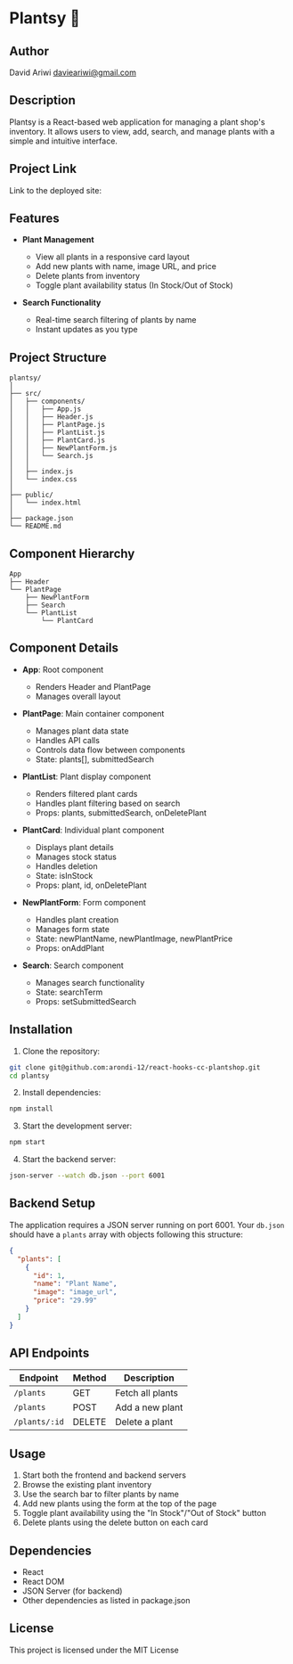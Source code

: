 # Plantsy 🌱

## Author

David Ariwi
davieariwi@gmail.com

## Description

Plantsy is a React-based web application for managing a plant shop's inventory. It allows users to view, add, search, and manage plants with a simple and intuitive interface.

## Project Link

Link to the deployed site: 

## Features

- **Plant Management**

  - View all plants in a responsive card layout
  - Add new plants with name, image URL, and price
  - Delete plants from inventory
  - Toggle plant availability status (In Stock/Out of Stock)

- **Search Functionality**
  - Real-time search filtering of plants by name
  - Instant updates as you type

## Project Structure

```
plantsy/
│
├── src/
│   ├── components/
│   │   ├── App.js
│   │   ├── Header.js
│   │   ├── PlantPage.js
│   │   ├── PlantList.js
│   │   ├── PlantCard.js
│   │   ├── NewPlantForm.js
│   │   └── Search.js
│   │
│   ├── index.js
│   └── index.css
│
├── public/
│   └── index.html
│
├── package.json
└── README.md
```

## Component Hierarchy

```
App
├── Header
└── PlantPage
    ├── NewPlantForm
    ├── Search
    └── PlantList
        └── PlantCard
```

## Component Details

- **App**: Root component

  - Renders Header and PlantPage
  - Manages overall layout

- **PlantPage**: Main container component

  - Manages plant data state
  - Handles API calls
  - Controls data flow between components
  - State: plants[], submittedSearch

- **PlantList**: Plant display component

  - Renders filtered plant cards
  - Handles plant filtering based on search
  - Props: plants, submittedSearch, onDeletePlant

- **PlantCard**: Individual plant component

  - Displays plant details
  - Manages stock status
  - Handles deletion
  - State: isInStock
  - Props: plant, id, onDeletePlant

- **NewPlantForm**: Form component

  - Handles plant creation
  - Manages form state
  - State: newPlantName, newPlantImage, newPlantPrice
  - Props: onAddPlant

- **Search**: Search component
  - Manages search functionality
  - State: searchTerm
  - Props: setSubmittedSearch

## Installation

1. Clone the repository:

```bash
git clone git@github.com:arondi-12/react-hooks-cc-plantshop.git
cd plantsy
```

2. Install dependencies:

```bash
npm install
```

3. Start the development server:

```bash
npm start
```

4. Start the backend server:

```bash
json-server --watch db.json --port 6001
```

## Backend Setup

The application requires a JSON server running on port 6001. Your `db.json` should have a `plants` array with objects following this structure:

```json
{
  "plants": [
    {
      "id": 1,
      "name": "Plant Name",
      "image": "image_url",
      "price": "29.99"
    }
  ]
}
```

## API Endpoints

| Endpoint      | Method | Description      |
| ------------- | ------ | ---------------- |
| `/plants`     | GET    | Fetch all plants |
| `/plants`     | POST   | Add a new plant  |
| `/plants/:id` | DELETE | Delete a plant   |

## Usage

1. Start both the frontend and backend servers
2. Browse the existing plant inventory
3. Use the search bar to filter plants by name
4. Add new plants using the form at the top of the page
5. Toggle plant availability using the "In Stock"/"Out of Stock" button
6. Delete plants using the delete button on each card

## Dependencies

- React
- React DOM
- JSON Server (for backend)
- Other dependencies as listed in package.json

## License

This project is licensed under the MIT License
